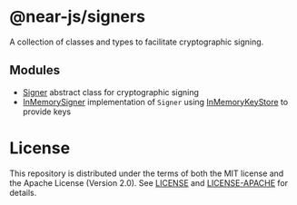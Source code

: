 # @near-js/signers

A collection of classes and types to facilitate cryptographic signing.

## Modules

- [Signer](https://github.com/near/near-api-js/blob/master/packages/signer/src/ssigner.ts) abstract class for cryptographic signing
- [InMemorySigner](https://github.com/near/near-api-js/blob/master/packages/signer/src/in_memory_signer.ts) implementation of `Signer` using [InMemoryKeyStore](https://github.com/near/near-api-js/blob/master/packages/keystores/src/in_memory_key_store.ts) to provide keys

# License

This repository is distributed under the terms of both the MIT license and the Apache License (Version 2.0).
See [LICENSE](https://github.com/near/near-api-js/blob/master/LICENSE) and [LICENSE-APACHE](https://github.com/near/near-api-js/blob/master/LICENSE-APACHE) for details.
